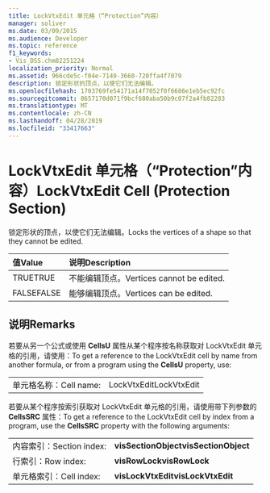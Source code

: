```yaml
---
title: LockVtxEdit 单元格（“Protection”内容）
manager: soliver
ms.date: 03/09/2015
ms.audience: Developer
ms.topic: reference
f1_keywords:
- Vis_DSS.chm82251224
localization_priority: Normal
ms.assetid: 966cde5c-f04e-7149-3660-720ffa4f7079
description: 锁定形状的顶点，以使它们无法编辑。
ms.openlocfilehash: 1703769fe54171a14f7052f0f6686e1eb5ec92fc
ms.sourcegitcommit: 8657170d071f9bcf680aba50b9c07f2a4fb82283
ms.translationtype: MT
ms.contentlocale: zh-CN
ms.lasthandoff: 04/28/2019
ms.locfileid: "33417663"
---
```

# <a name="lockvtxedit-cell-protection-section"></a><span data-ttu-id="a9859-103">LockVtxEdit 单元格（“Protection”内容）</span><span class="sxs-lookup"><span data-stu-id="a9859-103">LockVtxEdit Cell (Protection Section)</span></span>

<span data-ttu-id="a9859-104">锁定形状的顶点，以使它们无法编辑。</span><span class="sxs-lookup"><span data-stu-id="a9859-104">Locks the vertices of a shape so that they cannot be edited.</span></span>
  
|<span data-ttu-id="a9859-105">**值**</span><span class="sxs-lookup"><span data-stu-id="a9859-105">**Value**</span></span>|<span data-ttu-id="a9859-106">**说明**</span><span class="sxs-lookup"><span data-stu-id="a9859-106">**Description**</span></span>|
|:-----|:-----|
|<span data-ttu-id="a9859-107">TRUE</span><span class="sxs-lookup"><span data-stu-id="a9859-107">TRUE</span></span>  <br/> |<span data-ttu-id="a9859-108">不能编辑顶点。</span><span class="sxs-lookup"><span data-stu-id="a9859-108">Vertices cannot be edited.</span></span>  <br/> |
|<span data-ttu-id="a9859-109">FALSE</span><span class="sxs-lookup"><span data-stu-id="a9859-109">FALSE</span></span>  <br/> |<span data-ttu-id="a9859-110">能够编辑顶点。</span><span class="sxs-lookup"><span data-stu-id="a9859-110">Vertices can be edited.</span></span>  <br/> |
   
## <a name="remarks"></a><span data-ttu-id="a9859-111">说明</span><span class="sxs-lookup"><span data-stu-id="a9859-111">Remarks</span></span>

<span data-ttu-id="a9859-112">若要从另一个公式或使用 **CellsU** 属性从某个程序按名称获取对 LockVtxEdit 单元格的引用，请使用：</span><span class="sxs-lookup"><span data-stu-id="a9859-112">To get a reference to the LockVtxEdit cell by name from another formula, or from a program using the **CellsU** property, use:</span></span> 
  
|||
|:-----|:-----|
|<span data-ttu-id="a9859-113">单元格名称：</span><span class="sxs-lookup"><span data-stu-id="a9859-113">Cell name:</span></span>  <br/> |<span data-ttu-id="a9859-114">LockVtxEdit</span><span class="sxs-lookup"><span data-stu-id="a9859-114">LockVtxEdit</span></span>  <br/> |
   
<span data-ttu-id="a9859-115">若要从某个程序按索引获取对 LockVtxEdit 单元格的引用，请使用带下列参数的 **CellsSRC** 属性：</span><span class="sxs-lookup"><span data-stu-id="a9859-115">To get a reference to the LockVtxEdit cell by index from a program, use the **CellsSRC** property with the following arguments:</span></span> 
  
|||
|:-----|:-----|
|<span data-ttu-id="a9859-116">内容索引：</span><span class="sxs-lookup"><span data-stu-id="a9859-116">Section index:</span></span>  <br/> |<span data-ttu-id="a9859-117">**visSectionObject**</span><span class="sxs-lookup"><span data-stu-id="a9859-117">**visSectionObject**</span></span> <br/> |
|<span data-ttu-id="a9859-118">行索引：</span><span class="sxs-lookup"><span data-stu-id="a9859-118">Row index:</span></span>  <br/> |<span data-ttu-id="a9859-119">**visRowLock**</span><span class="sxs-lookup"><span data-stu-id="a9859-119">**visRowLock**</span></span> <br/> |
|<span data-ttu-id="a9859-120">单元格索引：</span><span class="sxs-lookup"><span data-stu-id="a9859-120">Cell index:</span></span>  <br/> |<span data-ttu-id="a9859-121">**visLockVtxEdit**</span><span class="sxs-lookup"><span data-stu-id="a9859-121">**visLockVtxEdit**</span></span> <br/> |
   

